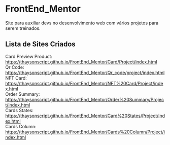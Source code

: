 # FrontEnd_Mentor

Site para auxiliar devs no desenvolvimento web com vários projetos para serem treinados.

## Lista de Sites Criados
 
Card Preview Product: https://thaysonscript.github.io/FrontEnd_Mentor/Card/Project/index.html
<br>
Qr Code: https://thaysonscript.github.io/FrontEnd_Mentor/Qr_code/project/index.html
<br>
NFT Card: https://thaysonscript.github.io/FrontEnd_Mentor/NFT%20Card/Project/index.html
<br>
Order Summary: https://thaysonscript.github.io/FrontEnd_Mentor/Order%20Summary/Project/index.html
<br>
Cards States: https://thaysonscript.github.io/FrontEnd_Mentor/Card%20States/Project/index.html
<br>
Cards Column: https://thaysonscript.github.io/FrontEnd_Mentor/Cards%20Column/Project/index.html
